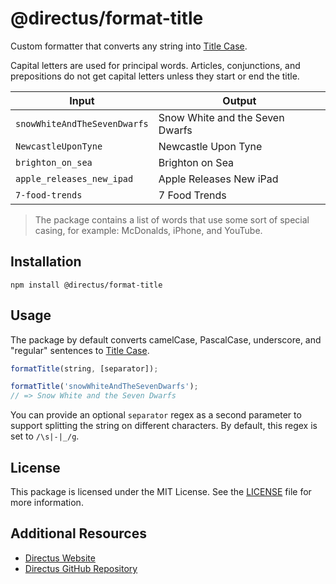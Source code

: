 # @directus/format-title

Custom formatter that converts any string into
[Title Case](https://apastyle.apa.org/style-grammar-guidelines/capitalization/title-case).

Capital letters are used for principal words. Articles, conjunctions, and prepositions do not get capital letters unless
they start or end the title.

| Input                        | Output                          |
| ---------------------------- | ------------------------------- |
| `snowWhiteAndTheSevenDwarfs` | Snow White and the Seven Dwarfs |
| `NewcastleUponTyne`          | Newcastle Upon Tyne             |
| `brighton_on_sea`            | Brighton on Sea                 |
| `apple_releases_new_ipad`    | Apple Releases New iPad         |
| `7-food-trends`              | 7 Food Trends                   |

> The package contains a list of words that use some sort of special casing, for example: McDonalds, iPhone, and
> YouTube.

## Installation

```shell
npm install @directus/format-title
```

## Usage

The package by default converts camelCase, PascalCase, underscore, and "regular" sentences to
[Title Case](https://apastyle.apa.org/style-grammar-guidelines/capitalization/title-case).

```js
formatTitle(string, [separator]);

formatTitle('snowWhiteAndTheSevenDwarfs');
// => Snow White and the Seven Dwarfs
```

You can provide an optional `separator` regex as a second parameter to support splitting the string on different
characters. By default, this regex is set to `/\s|-|_/g`.

## License

This package is licensed under the MIT License. See the
[LICENSE](https://github.com/directus/directus/blob/main/packages/format-title/license) file for more information.

## Additional Resources

- [Directus Website](https://directus.io)
- [Directus GitHub Repository](https://github.com/directus/directus)
